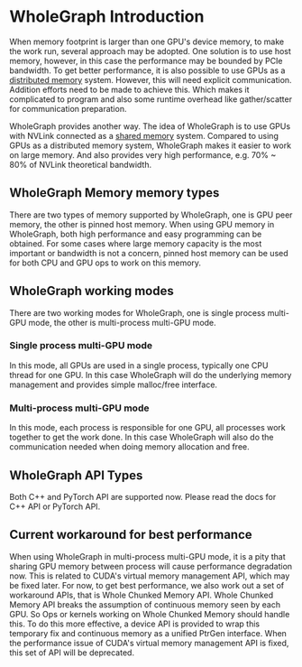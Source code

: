 # WholeGraph Introduction

When memory footprint is larger than one GPU's device memory, to make the work run, several approach may be adopted.
One solution is to use host memory, however, in this case the performance may be bounded by PCIe bandwidth.
To get better performance, it is also possible to use GPUs as a [distributed memory](https://en.wikipedia.org/wiki/Distributed_memory) system.
However, this will need explicit communication. Addition efforts need to be made to achieve this.
Which makes it complicated to program and also some runtime overhead like gather/scatter for communication preparation.

WholeGraph provides another way.
The idea of WholeGraph is to use GPUs with NVLink connected as a [shared memory](https://en.wikipedia.org/wiki/Shared_memory) system.
Compared to using GPUs as a distributed memory system, WholeGraph makes it easier to work on large memory.
And also provides very high performance, e.g. 70% ~ 80% of NVLink theoretical bandwidth. 

## WholeGraph Memory memory types

There are two types of memory supported by WholeGraph, one is GPU peer memory, the other is pinned host memory.
When using GPU memory in WholeGraph, both high performance and easy programming can be obtained.
For some cases where large memory capacity is the most important or bandwidth is not a concern, pinned host memory can be used for both CPU and GPU ops to work on this memory.

## WholeGraph working modes

There are two working modes for WholeGraph, one is single process multi-GPU mode, the other is multi-process multi-GPU mode.

### Single process multi-GPU mode

In this mode, all GPUs are used in a single process, typically one CPU thread for one GPU.
In this case WholeGraph will do the underlying memory management and provides simple malloc/free interface.

### Multi-process multi-GPU mode

In this mode, each process is responsible for one GPU, all processes work together to get the work done.
In this case WholeGraph will also do the communication needed when doing memory allocation and free.

## WholeGraph API Types

Both C++ and PyTorch API are supported now. Please read the docs for C++ API or PyTorch API.

## Current workaround for best performance

When using WholeGraph in multi-process multi-GPU mode, it is a pity that sharing GPU memory between process will cause performance degradation now.
This is related to CUDA's virtual memory management API, which may be fixed later.
For now, to get best performance, we also work out a set of workaround APIs, that is Whole Chunked Memory API.
Whole Chunked Memory API breaks the assumption of continuous memory seen by each GPU.
So Ops or kernels working on Whole Chunked Memory should handle this.
To do this more effective, a device API is provided to wrap this temporary fix and continuous memory as a unified PtrGen interface.
When the performance issue of CUDA's virtual memory management API is fixed, this set of API will be deprecated.